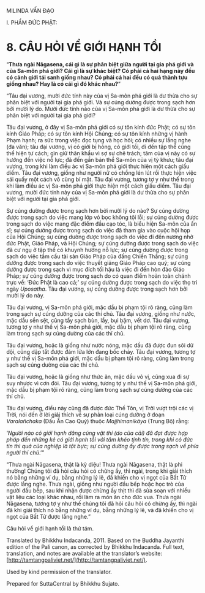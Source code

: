  

MILINDA VẤN ĐẠO

I. PHẨM ĐỨC PHẬT:

# 8\. CÂU HỎI VỀ GIỚI HẠNH TỒI

“**Thưa ngài Nāgasena, cái gì là sự phân biệt giữa người tại gia phá giới và của Sa-môn phá giới? Cái gì là sự khác biệt? Có phải cả hai hạng này đều có cảnh giới tái sanh giống nhau? Có phải cả hai đều có quả thành tựu giống nhau? Hay là có cái gì đó khác nhau?**”

“Tâu đại vương, mười đức tính này của vị Sa-môn phá giới là dư thừa cho sự phân biệt với người tại gia phá giới. Và sự cúng dường được trong sạch hơn bởi mười lý do. Mười đức tính nào của vị Sa-môn phá giới là dư thừa cho sự phân biệt với người tại gia phá giới?

Tâu đại vương, ở đây vị Sa-môn phá giới có sự tôn kính đức Phật; có sự tôn kính Giáo Pháp; có sự tôn kính Hội Chúng; có sự tôn kính những vị hành Phạm hạnh; ra sức trong việc đọc tụng và học hỏi; có nhiều sự lắng nghe (đa văn); tâu đại vương, vị có giới bị hỏng, có giới tồi, đi đến tập thể cũng thể hiện tư cách; gìn giữ thân khẩu vì sợ sự chê trách; tâm của vị này có sự hướng đến việc nỗ lực; đã đến gần bản thể Sa-môn của vị tỳ khưu; tâu đại vương, trong khi làm điều ác vị Sa-môn phá giới thực hiện một cách giấu diếm. Tâu đại vương, giống như người nữ có chồng lén lút rồi thực hiện việc sái quấy một cách vô cùng bí mật. Tâu đại vương, tương tợ y như thế trong khi làm điều ác vị Sa-môn phá giới thực hiện một cách giấu diếm. Tâu đại vương, mười đức tính này của vị Sa-môn phá giới là dư thừa cho sự phân biệt với người tại gia phá giới.

Sự cúng dường được trong sạch hơn bởi mười lý do nào? Sự cúng dường được trong sạch do việc mang lớp vỏ bọc không tội lỗi; sự cúng dường được trong sạch do việc mang đặc điểm đầu cạo tóc, là biểu hiện Sa-môn của ẩn sĩ; sự cúng dường được trong sạch do việc đã tham gia vào cuộc hội họp của Hội Chúng; sự cúng dường được trong sạch do việc đi đến nương nhờ đức Phật, Giáo Pháp, và Hội Chúng; sự cúng dường được trong sạch do việc đã cư ngụ ở tập thể có khuynh hướng nỗ lực; sự cúng dường được trong sạch do việc tầm cầu tài sản Giáo Pháp của đấng Chiến Thắng; sự cúng dường được trong sạch do việc thuyết giảng Giáo Pháp cao quý; sự cúng dường được trong sạch vì mục đích tối hậu là việc đi đến hòn đảo Giáo Pháp; sự cúng dường được trong sạch do có quan điểm hoàn toàn chánh trực về: ‘Đức Phật là cao cả;’ sự cúng dường được trong sạch do việc thọ trì ngày _Uposatha_. Tâu đại vương, sự cúng dường được trong sạch hơn bởi mười lý do này.

Tâu đại vương, vị Sa-môn phá giới, mặc dầu bị phạm tội rõ ràng, cũng làm trong sạch sự cúng dường của các thí chủ. Tâu đại vương, giống như nước, mặc dầu sền sệt, cũng tẩy sạch bùn, lầy, bụi bặm, vết dơ. Tâu đại vương, tương tợ y như thế vị Sa-môn phá giới, mặc dầu bị phạm tội rõ ràng, cũng làm trong sạch sự cúng dường của các thí chủ.

Tâu đại vương, hoặc là giống như nước nóng, mặc dầu đã được đun sôi dữ dội, cũng dập tắt được đám lửa lớn đang bốc cháy. Tâu đại vương, tương tợ y như thế vị Sa-môn phá giới, mặc dầu bị phạm tội rõ ràng, cũng làm trong sạch sự cúng dường của các thí chủ.

Tâu đại vương, hoặc là giống như thức ăn, mặc dầu vô vị, cũng xua đi sự suy nhược vì cơn đói. Tâu đại vương, tương tợ y như thế vị Sa-môn phá giới, mặc dầu bị phạm tội rõ ràng, cũng làm trong sạch sự cúng dường của các thí chủ.

Tâu đại vương, điều này cũng đã được đức Thế Tôn, vị Trời vượt trội các vị Trời, nói đến ở lời giải thích về sự phân loại cúng dường ở đoạn _Varalañchaka_ (Dấu Ấn Cao Quý) thuộc _Majjhimanikāya_ (Trung Bộ) rằng:

‘_Người nào có giới hạnh dâng cúng vật thí (do của cải) đã đạt được hợp pháp đến những kẻ có giới hạnh tồi với tâm khéo tịnh tín, trong khi có đức tin thì quả của nghiệp là tột bực; sự cúng dường ấy được trong sạch về phía người thí chủ_.’”

“Thưa ngài Nāgasena, thật là kỳ diệu! Thưa ngài Nāgasena, thật là phi thường! Chúng tôi đã hỏi câu hỏi có chừng ấy, thì ngài, trong khi giải thích nó bằng những ví dụ, bằng những lý lẽ, đã khiến cho vị ngọt của Bất Tử được lắng nghe. Thưa ngài, giống như người đầu bếp hoặc học trò của người đầu bếp, sau khi nhận được chừng ấy thịt thì đã sửa soạn với nhiều vật liệu các loại khác nhau, rồi làm ra món ăn cho đức vua. Thưa ngài Nāgasena, tương tợ y như thế chúng tôi đã hỏi câu hỏi có chừng ấy, thì ngài đã khi giải thích nó bằng những ví dụ, bằng những lý lẽ, và đã khiến cho vị ngọt của Bất Tử được lắng nghe.”

Câu hỏi về giới hạnh tồi là thứ tám.

Translated by Bhikkhu Indacanda, 2011. Based on the Buddha Jayanthi edition of the Pali canon, as corrected by Bhikkhu Indacanda. Full text, translation, and notes are available at the translator’s website: [http://tamtangpaliviet.net/](http://tamtangpaliviet.net/).

Used by kind permission of the translator.

Prepared for SuttaCentral by Bhikkhu Sujato.